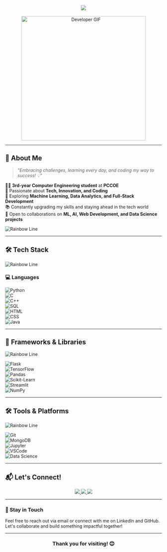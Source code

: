 <h1 align="center">
  <img src="https://readme-typing-svg.herokuapp.com/?lines=Hey +I'm+Prathmesh+Dudhale+🚀;Welcome+to+my+GitHub!&center=true&size=30&color=15F5BA&font=bold">
</h1>

<div align="center">
  <img src="https://cdn.dribbble.com/users/730703/screenshots/6581243/avento.gif" alt="Developer GIF" width="400" />
</div>

---

## 🚀 About Me  

> *"Embracing challenges, learning every day, and coding my way to success! 💡"*

👨‍💻 **3rd-year Computer Engineering student** at **PCCOE**  
🚀 Passionate about **Tech, Innovation, and Coding**  
🧠 Exploring **Machine Learning, Data Analytics, and Full-Stack Development**  
📚 Constantly upgrading my skills and staying ahead in the tech world  
🤝 Open to collaborations on **ML, AI, Web Development, and Data Science projects**  

![Rainbow Line](https://i.imgur.com/4z7r3DM.png)

---

## 🛠️ Tech Stack  

![Rainbow Line](https://i.imgur.com/4z7r3DM.png)

### 💻 Languages  
![Python](https://img.shields.io/badge/-Python-000000?style=flat&logo=python)  
![C](https://img.shields.io/badge/-C-000000?style=flat&logo=c)  
![C++](https://img.shields.io/badge/-C++-000000?style=flat&logo=c%2B%2B)  
![SQL](https://img.shields.io/badge/-SQL-000000?style=flat&logo=mysql)  
![HTML](https://img.shields.io/badge/-HTML-000000?style=flat&logo=html5)  
![CSS](https://img.shields.io/badge/-CSS-000000?style=flat&logo=css3)  
![Java](https://img.shields.io/badge/-Java-000000?style=flat&logo=java)  

---

## 🔧 Frameworks & Libraries  

![Rainbow Line](https://i.imgur.com/4z7r3DM.png)

![Flask](https://img.shields.io/badge/-Flask-000000?style=flat&logo=flask)  
![TensorFlow](https://img.shields.io/badge/-TensorFlow-000000?style=flat&logo=tensorflow)  
![Pandas](https://img.shields.io/badge/-Pandas-000000?style=flat&logo=pandas)  
![Scikit-Learn](https://img.shields.io/badge/-Scikit%20Learn-000000?style=flat&logo=scikit-learn)  
![Streamlit](https://img.shields.io/badge/-Streamlit-000000?style=flat&logo=streamlit)  
![NumPy](https://img.shields.io/badge/-NumPy-000000?style=flat&logo=numpy)  

---

## 🛠 Tools & Platforms  

![Rainbow Line](https://i.imgur.com/4z7r3DM.png)

![Git](https://img.shields.io/badge/-Git-000000?style=flat&logo=git&logoColor=F05032)  
![MongoDB](https://img.shields.io/badge/-MongoDB-000000?style=flat&logo=mongodb)  
![Jupyter](https://img.shields.io/badge/-Jupyter-000000?style=flat&logo=jupyter)  
![VSCode](https://img.shields.io/badge/-VSCode-000000?style=flat&logo=visualstudiocode)  
![Data Science](https://img.shields.io/badge/-Data%20Science-000000?style=flat&logo=databricks)  

---

## 📬 Let's Connect!  



<div align="center">  
  <a href="mailto:prathmesh.dudhale22@pccoepune.org">
    <img src="https://img.shields.io/badge/Email-D14836?style=for-the-badge&logo=gmail&logoColor=white">
  </a>  
  <a href="https://www.linkedin.com/in/prathmeshdudhale/">
    <img src="https://img.shields.io/badge/LinkedIn-0077B5?style=for-the-badge&logo=linkedin&logoColor=white">
  </a>  
  <a href="https://github.com/Prathmeshdudhale">
    <img src="https://img.shields.io/badge/GitHub-100000?style=for-the-badge&logo=github&logoColor=white">
  </a>  
</div>

---

### 📍 Stay in Touch  

Feel free to reach out via email or connect with me on LinkedIn and GitHub. Let's collaborate and build something impactful together!  

---

<h3 align="center">Thank you for visiting! 😊</h3>
